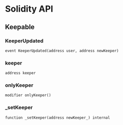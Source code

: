 # Solidity API

## Keepable

### KeeperUpdated

```solidity
event KeeperUpdated(address user, address newKeeper)
```

### keeper

```solidity
address keeper
```

### onlyKeeper

```solidity
modifier onlyKeeper()
```

### _setKeeper

```solidity
function _setKeeper(address newKeeper_) internal
```

